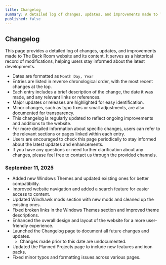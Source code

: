 ```yaml
---
title: Changelog
summary: A detailed log of changes, updates, and improvements made to The Back Room website and its content.
published: false
---
```


## Changelog
This page provides a detailed log of changes, updates, and improvements made to The Back Room website and its content. It serves as a historical record of modifications, helping users stay informed about the latest developments.

- Dates are formatted as `Month Day, Year`
- Entries are listed in reverse chronological order, with the most recent changes at the top.
- Each entry includes a brief description of the change, the date it was made, and any relevant links or references.
- Major updates or releases are highlighted for easy identification.
- Minor changes, such as typo fixes or small adjustments, are also documented for transparency.
- This changelog is regularly updated to reflect ongoing improvements and additions to the website.
- For more detailed information about specific changes, users can refer to the relevant sections or pages linked within each entry.
- Users are encouraged to check this page periodically to stay informed about the latest updates and enhancements.
- If you have any questions or need further clarification about any changes, please feel free to contact us through the provided channels.

### September 11, 2025

- Added new Windows Themes and updated existing ones for better compatibility.
- Improved website navigation and added a search feature for easier access to content.
- Updated Windhawk mods section with new mods and cleaned up the existing ones.
- Fixed broken links in the Windows Themes section and improved theme descriptions.
- Enhanced the overall design and layout of the website for a more user-friendly experience.
- Launched the Changelog page to document all future changes and updates.
    - Changes made prior to this date are undocumented.
- Updated the Planned Projects page to include new features and icon packs.
- Fixed minor typos and formatting issues across various pages.